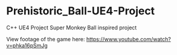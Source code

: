 # Prehistoric_Ball-UE4-Project
C++ UE4 Project Super Monkey Ball inspired project

View footage of the game here: https://www.youtube.com/watch?v=phka16pSmJg
